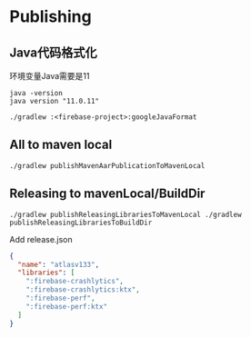# Publishing

## Java代码格式化
环境变量Java需要是11
```
java -version
java version "11.0.11"
```
```
./gradlew :<firebase-project>:googleJavaFormat
```

## All to maven local

`
./gradlew publishMavenAarPublicationToMavenLocal
`

## Releasing to mavenLocal/BuildDir

`
./gradlew publishReleasingLibrariesToMavenLocal
./gradlew publishReleasingLibrariesToBuildDir
`

Add release.json

```json
{
  "name": "atlasv133",
  "libraries": [
    ":firebase-crashlytics",
    ":firebase-crashlytics:ktx",
    ":firebase-perf",
    ":firebase-perf:ktx"
  ]
}
```
